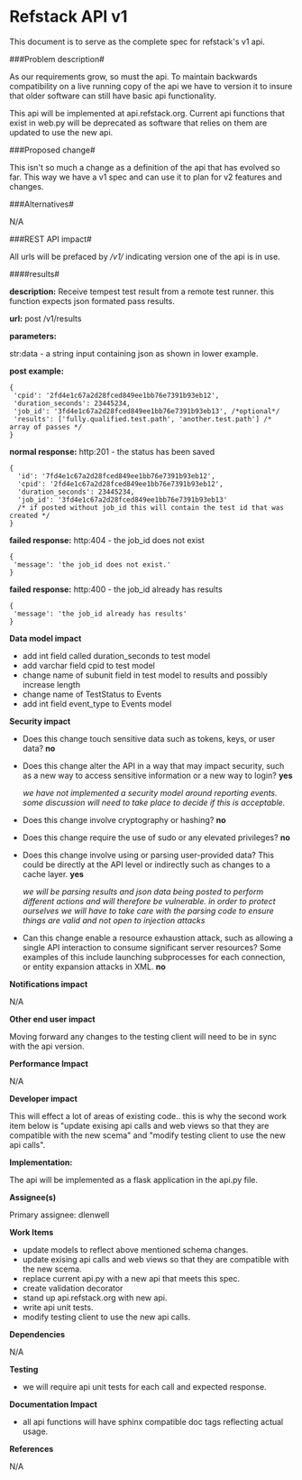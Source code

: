 Refstack API v1
===============
This document is to serve as the complete spec for refstack's v1 api.

###Problem description#

As our requirements grow, so must the api. To maintain backwards compatibility on a live running copy of the api we have to version it to insure that older software can still have basic api functionality.

This api will be implemented at api.refstack.org. Current api functions that exist in web.py will be deprecated as software that relies on them are updated to use the new api.

###Proposed change#

This isn't so much a change as a definition of the api that has evolved so far. This way we have a v1 spec and can use it to plan for v2 features and changes.

###Alternatives#

N/A

###REST API impact#

All urls will be prefaced by */v1/* indicating version one of the api is in use.


####results#

**description:** Receive tempest test result from a remote test runner. this function expects json formated pass results.

**url:** post /v1/results

**parameters:**

str:data - a string input containing json as shown in lower example.

**post example:**

    {
     'cpid': '2fd4e1c67a2d28fced849ee1bb76e7391b93eb12',
     'duration_seconds': 23445234,
     'job_id': '3fd4e1c67a2d28fced849ee1bb76e7391b93eb13', /*optional*/
     'results': ['fully.qualified.test.path', 'another.test.path'] /* array of passes */
    }

**normal response:** http:201 - the status has been saved

    {
      'id': '7fd4e1c67a2d28fced849ee1bb76e7391b93eb12',
      'cpid': '2fd4e1c67a2d28fced849ee1bb76e7391b93eb12',
      'duration_seconds': 23445234,
      'job_id': '3fd4e1c67a2d28fced849ee1bb76e7391b93eb13'
      /* if posted without job_id this will contain the test id that was created */
    }

**failed response:** http:404 - the job_id does not exist

    {
     'message': 'the job_id does not exist.'
    }

**failed response:** http:400 - the job_id already has results

    {
     'message': 'the job_id already has results'
    }

**Data model impact**

* add int field called duration_seconds to test model
* add varchar field cpid to test model
* change name of subunit field in test model to results and possibly increase length
* change name of TestStatus to Events
* add int field event_type to Events model

**Security impact**

* Does this change touch sensitive data such as tokens, keys, or user data? **no**

* Does this change alter the API in a way that may impact security, such as a new way to access sensitive information or a new way to login?  **yes**

    _we have not implemented a security model around reporting events. some discussion will need to take place to decide if this is acceptable._

* Does this change involve cryptography or hashing?  **no**

* Does this change require the use of sudo or any elevated privileges?  **no**

* Does this change involve using or parsing user-provided data? This could
  be directly at the API level or indirectly such as changes to a cache layer. **yes**

    _we will be parsing results and json data being posted to perform different actions and will therefore be vulnerable. in order to protect ourselves we will have to take care with the parsing code to ensure things are valid and not open to injection attacks_

* Can this change enable a resource exhaustion attack, such as allowing a single API interaction to consume significant server resources? Some examples of this include launching subprocesses for each connection, or entity expansion attacks in XML. **no**


**Notifications impact**

N/A

**Other end user impact**

Moving forward any changes to the testing client will need to be in sync with the api version.

**Performance Impact**

N/A

**Developer impact**

This will effect a lot of areas of existing code.. this is why the second work item below is "update exising api calls and web views so that they are compatible with the new scema" and "modify testing client to use the new api calls".

**Implementation:**

The api will be implemented as a flask application in the api.py file.

**Assignee(s)**

Primary assignee:
  dlenwell

**Work Items**

* update models to reflect above mentioned schema changes.
* update exising api calls and web views so that they are compatible with the new scema.
* replace current api.py with a new api that meets this spec.
* create validation decorator
* stand up api.refstack.org with new api.
* write api unit tests.
* modify testing client to use the new api calls.

**Dependencies**

N/A

**Testing**

* we will require api unit tests for each call and expected response.

**Documentation Impact**

* all api functions will have sphinx compatible doc tags reflecting actual usage.

**References**

N/A